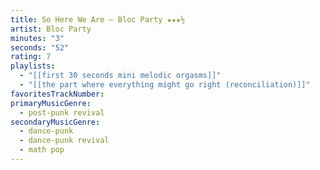 ```yaml
---
title: So Here We Are — Bloc Party ★★★½
artist: Bloc Party
minutes: "3"
seconds: "52"
rating: 7
playlists:
  - "[[first 30 seconds mini melodic orgasms]]"
  - "[[the part where everything might go right (reconciliation)]]"
favoritesTrackNumber:
primaryMusicGenre:
  - post-punk revival
secondaryMusicGenre:
  - dance-punk
  - dance-punk revival
  - math pop
---
```

